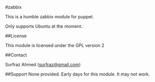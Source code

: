 #zabbix

This is a humble zabbix module for puppet.

Only supports Ubuntu at the moment.

##License

This module is licensed under the GPL version 2

##Contact

Surfraz Ahmed (surfraz@gmail.com)

##Support
None provided. Early days for this module. It may not work.
